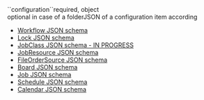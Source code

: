 <tr><td>``configuration``</td><td>required, object<br/>optional in case of a folder</td><td>JSON of a configuration item according
<ul>
	<li><a href="../../../../inventory/schemas/workflow/workflow-schema.json" target="workflow">Workflow JSON schema</a></li>
	<li><a href="../../../../inventory/schemas/lock/lock-schema.json" target="jobclass">Lock JSON schema</a></li>
	<li><a href="../../../../inventory/schemas/jobclass/jobClass-schema.json" target="jobclass">JobClass JSON schema - IN PROGRESS</a></li>
	<li><a href="../../../../inventory/schemas/jobresource/jobResource-schema.json" target="jobresource">JobResource JSON schema</a></li>
	<li><a href="../../../../inventory/schemas/fileordersource/fileOrderSource-schema.json" target="fileordersource">FileOrderSource JSON schema</a></li>
	<li><a href="../../../../inventory/schemas/board/board-schema.json" target="board">Board JSON schema</a></li>
	<li><a href="../../../../inventory/schemas/job/job-schema.json" target="job">Job JSON schema</a></li>
	<li><a href="../../../../inventory/schemas/schedule/schedule-schema.json" target="order">Schedule JSON schema</a></li>
	<li><a href="../../../../inventory/schemas/calendar/calendar-schema.json" target="calendar">Calendar JSON schema</a></li>
</ul>
</td><td></td><td></td></tr>
